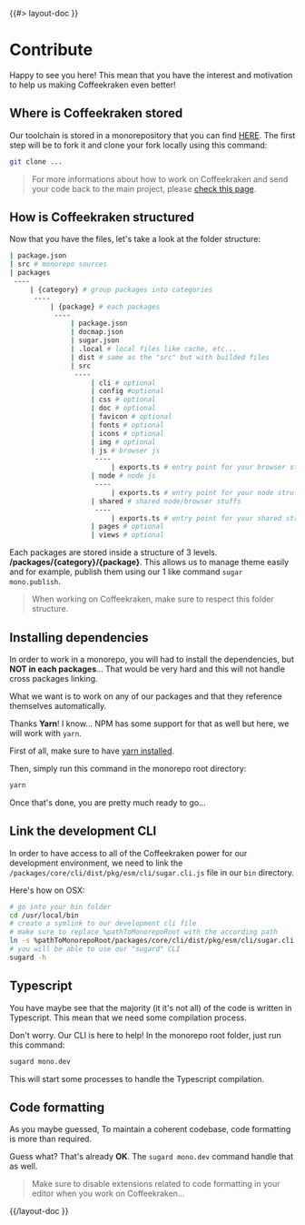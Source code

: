 <!--
/**
 * @name            Overview
 * @namespace       doc.contribute
 * @type            Markdown
 * @platform        md
 * @status          stable
 * @menu            Documentation / Contribute           /doc/contribute/overview
 *
 * @since           2.0.0
 * @author    Olivier Bossel <olivier.bossel@gmail.com> (https://coffeekraken.io)
 */
-->

{{#> layout-doc }}

# Contribute

Happy to see you here! This mean that you have the interest and motivation to help us making Coffeekraken even better!

## Where is Coffeekraken stored

Our toolchain is stored in a monorepository that you can find [HERE](https://github.com/coffeekraken/coffeekraken). The first step will be to fork it and clone your fork locally using this command:

```bash
git clone ...
```

> For more informations about how to work on Coffeekraken and send your code back to the main project, please [check this page](/doc/contribute/git).

## How is Coffeekraken structured

Now that you have the files, let's take a look at the folder structure:

```bash
| package.json
| src # monorepo sources
| packages
 ----
     | {category} # group packages into categories
      ----
          | {package} # each packages
           ----
               | package.json
               | docmap.json
               | sugar.json
               | .local # local files like cache, etc...
               | dist # same as the "src" but with builded files
               | src
                ----
                    | cli # optional
                    | config #optional
                    | css # optional
                    | doc # optional
                    | favicon # optional
                    | fonts # optional
                    | icons # optional
                    | img # optional
                    | js # browser js
                     ----
                         | exports.ts # entry point for your browser stuffs
                    | node # node js
                     ----
                         | exports.ts # entry point for your node struffs
                    | shared # shared node/browser stuffs
                     ----
                         | exports.ts # entry point for your shared struffs
                    | pages # optional
                    | views # optional
```

Each packages are stored inside a structure of 3 levels. **/packages/{category}/{package}**.
This allows us to manage theme easily and for example, publish them using our 1 like command `sugar mono.publish`.

> When working on Coffeekraken, make sure to respect this folder structure.

## Installing dependencies

In order to work in a monorepo, you will had to install the dependencies, but **NOT in each packages**... That would be very hard and this will not handle cross packages linking.

What we want is to work on any of our packages and that they reference themselves automatically.

Thanks **Yarn**! I know... NPM has some support for that as well but here, we will work with `yarn`.

First of all, make sure to have [yarn installed](https://yarnpkg.com/getting-started/install).

Then, simply run this command in the monorepo root directory:

```bash
yarn
```

Once that's done, you are pretty much ready to go...

## Link the development CLI

In order to have access to all of the Coffeekraken power for our development environment, we need to link the `/packages/core/cli/dist/pkg/esm/cli/sugar.cli.js` file in our `bin` directory.

Here's how on OSX:

```bash
# go into your bin folder
cd /usr/local/bin
# create a symlink to our development cli file
# make sure to replace %pathToMonorepoRoot with the according path
ln -s %pathToMonorepoRoot/packages/core/cli/dist/pkg/esm/cli/sugar.cli.js sugard
# you will be able to use our "sugard" CLI
sugard -h
```

## Typescript

You have maybe see that the majority (it it's not all) of the code is written in Typescript. This mean that we need some compilation process.

Don't worry. Our CLI is here to help! In the monorepo root folder, just run this command:

```bash
sugard mono.dev
```

This will start some processes to handle the Typescript compilation.

## Code formatting

As you maybe guessed, To maintain a coherent codebase, code formatting is more than required.

Guess what? That's already **OK**. The `sugard mono.dev` command handle that as well.

> Make sure to disable extensions related to code formatting in your editor when you work on Coffeekraken...

{{/layout-doc }}
